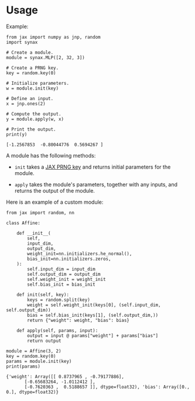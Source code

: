 # Usage

Example:

```python3
from jax import numpy as jnp, random
import synax

# Create a module.
module = synax.MLP([2, 32, 3])

# Create a PRNG key.
key = random.key(0)

# Initialize parameters.
w = module.init(key)

# Define an input.
x = jnp.ones(2)

# Compute the output.
y = module.apply(w, x)

# Print the output.
print(y)
```

```
[-1.2567853  -0.80044776  0.5694267 ]
```

A module has the following methods:

- ``init`` takes a [JAX PRNG key](https://docs.jax.dev/en/latest/_autosummary/jax.random.key.html) and returns initial parameters for the module.

- ``apply`` takes the module's parameters, together with any inputs, and returns the output of the module.

Here is an example of a custom module:

```python3
from jax import random, nn

class Affine:

    def __init__(
        self,
        input_dim,
        output_dim,
        weight_init=nn.initializers.he_normal(),
        bias_init=nn.initializers.zeros,
    ):
        self.input_dim = input_dim
        self.output_dim = output_dim
        self.weight_init = weight_init
        self.bias_init = bias_init

    def init(self, key):
        keys = random.split(key)
        weight = self.weight_init(keys[0], (self.input_dim, self.output_dim))
        bias = self.bias_init(keys[1], (self.output_dim,))
        return {"weight": weight, "bias": bias}

    def apply(self, params, input):
        output = input @ params["weight"] + params["bias"]
        return output

module = Affine(3, 2)
key = random.key(0)
params = module.init(key)
print(params)
```

```
{'weight': Array([[ 0.8737965 , -0.79177886],
       [-0.65683264, -1.0112412 ],
       [-0.7620363 ,  0.5188657 ]], dtype=float32), 'bias': Array([0., 0.], dtype=float32)}
```
